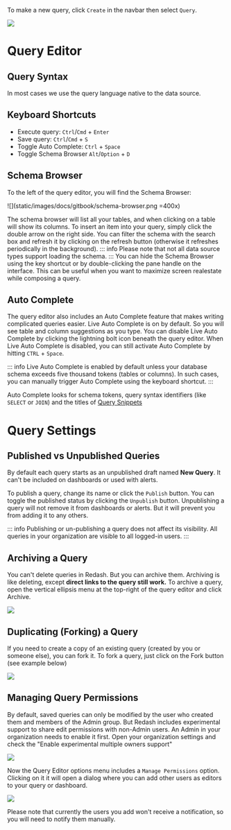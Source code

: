 To make a new query, click `Create` in the navbar then select `Query`.

![](static/images/docs/gifs/queries/add_new_query.gif)

# Query Editor

## Query Syntax

In most cases we use the query language native to the data source.

## Keyboard Shortcuts

- Execute query: `Ctrl`/`Cmd` + `Enter`
- Save query: `Ctrl`/`Cmd` + `S`
- Toggle Auto Complete: `Ctrl` + `Space`
- Toggle Schema Browser `Alt`/`Option` + `D`

## Schema Browser

To the left of the query editor, you will find the Schema Browser:

![](static/images/docs/gitbook/schema-browser.png =400x)

The schema browser will list all your tables, and when clicking on a table will show its columns. To insert an item into your query, simply click the double arrow on the right side. You can filter the schema with the search box and refresh it by clicking on the refresh button (otherwise it refreshes periodically in the background).
::: info
Please note that not all data source types support loading the schema.
:::
You can hide the Schema Browser using the key shortcut or by double-clicking the pane handle on the interface. This can be useful when you want to maximize screen realestate while composing a query.

## Auto Complete

The query editor also includes an Auto Complete feature that makes writing complicated queries easier. Live Auto Complete is on by default. So you will see table and column suggestions as you type. You can disable Live Auto Complete by clicking the lightning bolt icon beneath the query editor. When Live Auto Complete is disabled, you can still activate Auto Complete by hitting `CTRL` + `Space`.

::: info
Live Auto Complete is enabled by default unless your database schema exceeds five thousand tokens (tables or columns). In such cases, you can manually trigger Auto Complete using the keyboard shortcut.
:::

Auto Complete looks for schema tokens, query syntax identifiers (like `SELECT` or `JOIN`) and the titles of [Query Snippets](/user-guide/querying/query-snippets)

# Query Settings

## Published vs Unpublished Queries

By default each query starts as an unpublished draft named **New Query**. It can't be included on dashboards or used with alerts.

To publish a query, change its name or click the `Publish` button. You can toggle the published status by clicking the `Unpublish` button. Unpublishing a query will not remove it from dashboards or alerts. But it will prevent you from adding it to any others.


::: info
Publishing or un-publishing a query does not affect its visibility.
All queries in your organization are visible to all logged-in users.
:::


## Archiving a Query

You can't delete queries in Redash. But you can archive them. Archiving is like deleting, except **direct links to the query still work.** To archive a query, open the vertical ellipsis menu at the top-right of the query editor and click Archive.

![](static/images/docs/gitbook/archive_query.png)

## Duplicating (Forking) a Query

If you need to create a copy of an existing query (created by you or someone else), you can fork it. To fork a query, just click on the Fork button (see example below)

![](static/images/docs/gifs/queries/fork_query.gif)

## Managing Query Permissions

By default, saved queries can only be modified by the user who created them and members of the Admin group. But Redash includes experimental support to share edit permissions with non-Admin users. An Admin in your organization needs to enable it first. Open your organization settings and check the "Enable experimental multiple owners support"

![](static/images/docs/gitbook/experimental-owners-support.png)

Now the Query Editor options menu includes a `Manage Permissions` option. Clicking on it it will open a dialog where you can add other users as editors to your query or dashboard.

![](static/images/docs/gitbook/experimental-permissions-button.png)

Please note that currently the users you add won't receive a notification, so you will need to notify them manually.


